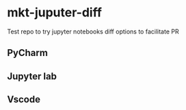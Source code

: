 # mkt-juputer-diff

Test repo to try jupyter notebooks diff options to facilitate PR

## PyCharm

## Jupyter lab

## Vscode

